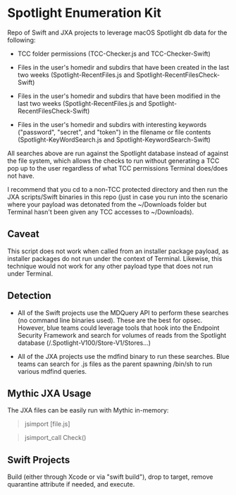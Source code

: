 # Spotlight Enumeration Kit
Repo of Swift and JXA projects to leverage macOS Spotlight db data for the following:

- TCC folder permissions (TCC-Checker.js and TCC-Checker-Swift)

- Files in the user's homedir and subdirs that have been created in the last two weeks (Spotlight-RecentFiles.js and Spotlight-RecentFilesCheck-Swift)

- Files in the user's homedir and subdirs that have been modified in the last two weeks (Spotlight-RecentFiles.js and Spotlight-RecentFilesCheck-Swift)

- Files in the user's homedir and subdirs with interesting keywords ("password", "secret", and "token") in the filename or file contents (Spotlight-KeyWordSearch.js and Spotlight-KeywordSearch-Swift)

All searches above are run against the Spotlight database instead of against the file system, which allows the checks to run without generating a TCC pop up to the user regardless of what TCC permissions Terminal does/does not have.

I recommend that you cd to a non-TCC protected directory and then run the JXA scripts/Swift binaries in this repo (just in case you run into the scenario where your payload was detonated from the ~/Downloads folder but Terminal hasn't been given any TCC accesses to ~/Downloads).

## Caveat
This script does not work when called from an installer package payload, as installer packages do not run under the context of Terminal. Likewise, this technique would not work for any other payload type that does not run under Terminal.

## Detection
- All of the Swift projects use the MDQuery API to perform these searches (no command line binaries used). These are the best for opsec. However, blue teams could leverage tools that hook into the Endpoint Security Framework and search for volumes of reads from the Spotlight database (/.Spotlight-V100/Store-V1/Stores...)

- All of the JXA projects use the mdfind binary to run these searches. Blue teams can search for .js files as the parent spawning /bin/sh to run various mdfind queries.


## Mythic JXA Usage
The JXA files can be easily run with Mythic in-memory:

> jsimport [file.js]

> jsimport_call Check()

## Swift Projects
Build (either through Xcode or via "swift build"), drop to target, remove quarantine attribute if needed, and execute. 
